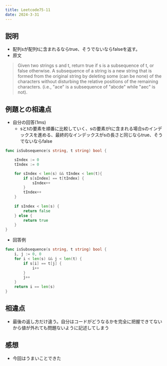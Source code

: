 ```yaml
---
title: Leetcode75-11
date: 2024-3-31
---
```

## 説明

+ 配列sが配列tに含まれるならtrue、そうでないならfalseを返す。
+ 原文
>Given two strings s and t, return true if s is a subsequence of t, or false otherwise.
>A subsequence of a string is a new string that is formed from the original string by deleting some (can be none) of the characters without disturbing the relative positions of the remaining characters. (i.e., "ace" is a subsequence of "abcde" while "aec" is not).

## 例題との相違点

+ 自分の回答(1ms)
  + sとtの要素を順番に比較していく、sの要素がtに含まれる場合sのインデックスを進める、最終的なインデックスがsの長さと同じならtrue、そうでないならfalse

```go
func isSubsequence(s string, t string) bool {

    sIndex := 0
    tIndex := 0

    for sIndex < len(s) && tIndex < len(t){
        if s[sIndex] == t[tIndex] {
            sIndex++
        }
        tIndex++ 
    }
    
    if sIndex < len(s) {
        return false
    } else {
        return true
    }
}
```

+ 回答例

```go
func isSubsequence(s string, t string) bool {
    i, j := 0, 0
    for i < len(s) && j < len(t) {
        if s[i] == t[j] {
            i++
        }
        j++
    }
    return i == len(s)
}
```

## 相違点

+ 最後の返し方だけ違う。自分はコードがどうなるかを完全に把握できてないから値が外れても問題ないように記述してしまう

## 感想

+ 今回はうまいことできた